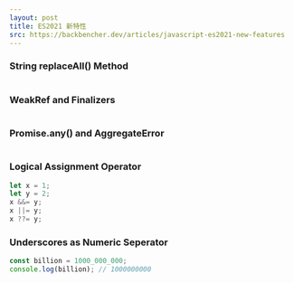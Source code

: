 ```yaml
---
layout: post
title: ES2021 新特性
src: https://backbencher.dev/articles/javascript-es2021-new-features
---
```


### String replaceAll() Method

```js
```

### WeakRef and Finalizers

```js
```

### Promise.any() and AggregateError

```js
```

### Logical Assignment Operator

```js
let x = 1;
let y = 2;
x &&= y;
x ||= y;
x ??= y;
```

### Underscores as Numeric Seperator

```js
const billion = 1000_000_000;
console.log(billion); // 1000000000
```
